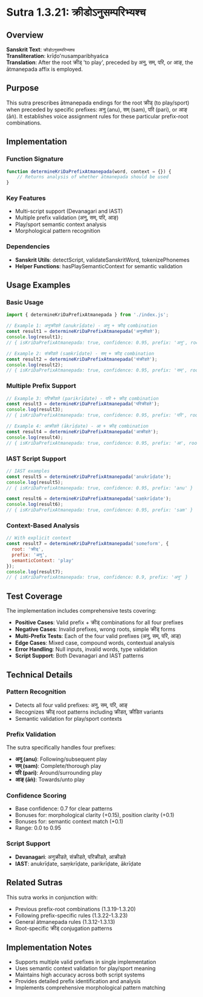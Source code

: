 # Sutra 1.3.21: क्रीडोऽनुसम्परिभ्यश्च

## Overview

**Sanskrit Text**: `क्रीडोऽनुसम्परिभ्यश्च`  
**Transliteration**: krīḍo'nusamparibhyaśca  
**Translation**: After the root क्रीड् 'to play', preceded by अनु, सम्, परि, or आङ्, the ātmanepada affix is employed.

## Purpose

This sutra prescribes ātmanepada endings for the root क्रीड् (to play/sport) when preceded by specific prefixes: अनु (anu), सम् (sam), परि (pari), or आङ् (āṅ). It establishes voice assignment rules for these particular prefix-root combinations.

## Implementation

### Function Signature
```javascript
function determineKriDaPrefixAtmanepada(word, context = {}) {
    // Returns analysis of whether ātmanepada should be used
}
```

### Key Features
- Multi-script support (Devanagari and IAST)
- Multiple prefix validation (अनु, सम्, परि, आङ्)
- Play/sport semantic context analysis
- Morphological pattern recognition

### Dependencies
- **Sanskrit Utils**: detectScript, validateSanskritWord, tokenizePhonemes
- **Helper Functions**: hasPlaySemanticContext for semantic validation

## Usage Examples

### Basic Usage
```javascript
import { determineKriDaPrefixAtmanepada } from './index.js';

// Example 1: अनुक्रीडते (anukrīḍate) - अनु + क्रीड् combination
const result1 = determineKriDaPrefixAtmanepada('अनुक्रीडते');
console.log(result1); 
// { isKriDaPrefixAtmanepada: true, confidence: 0.95, prefix: 'अनु', root: 'क्रीड्' }

// Example 2: संक्रीडते (saṃkrīḍate) - सम् + क्रीड् combination
const result2 = determineKriDaPrefixAtmanepada('संक्रीडते');
console.log(result2);
// { isKriDaPrefixAtmanepada: true, confidence: 0.95, prefix: 'सम्', root: 'क्रीड्' }
```

### Multiple Prefix Support
```javascript
// Example 3: परिक्रीडते (parikrīḍate) - परि + क्रीड् combination
const result3 = determineKriDaPrefixAtmanepada('परिक्रीडते');
console.log(result3);
// { isKriDaPrefixAtmanepada: true, confidence: 0.95, prefix: 'परि', root: 'क्रीड्' }

// Example 4: आक्रीडते (ākrīḍate) - आ + क्रीड् combination
const result4 = determineKriDaPrefixAtmanepada('आक्रीडते');
console.log(result4);
// { isKriDaPrefixAtmanepada: true, confidence: 0.95, prefix: 'आ', root: 'क्रीड्' }
```

### IAST Script Support
```javascript
// IAST examples
const result5 = determineKriDaPrefixAtmanepada('anukrīḍate');
console.log(result5);
// { isKriDaPrefixAtmanepada: true, confidence: 0.95, prefix: 'anu' }

const result6 = determineKriDaPrefixAtmanepada('saṃkrīḍate');
console.log(result6);
// { isKriDaPrefixAtmanepada: true, confidence: 0.95, prefix: 'sam' }
```

### Context-Based Analysis
```javascript
// With explicit context
const result7 = determineKriDaPrefixAtmanepada('someform', {
  root: 'क्रीड्',
  prefix: 'अनु',
  semanticContext: 'play'
});
console.log(result7);
// { isKriDaPrefixAtmanepada: true, confidence: 0.9, prefix: 'अनु' }
```

## Test Coverage

The implementation includes comprehensive tests covering:

- **Positive Cases**: Valid prefix + क्रीड् combinations for all four prefixes
- **Negative Cases**: Invalid prefixes, wrong roots, simple क्रीड् forms
- **Multi-Prefix Tests**: Each of the four valid prefixes (अनु, सम्, परि, आङ्)
- **Edge Cases**: Mixed case, compound words, contextual analysis
- **Error Handling**: Null inputs, invalid words, type validation
- **Script Support**: Both Devanagari and IAST patterns

## Technical Details

### Pattern Recognition
- Detects all four valid prefixes: अनु, सम्, परि, आङ्
- Recognizes क्रीड् root patterns including क्रीडत्, क्रीडित variants
- Semantic validation for play/sport contexts

### Prefix Validation
The sutra specifically handles four prefixes:
- **अनु (anu)**: Following/subsequent play
- **सम् (sam)**: Complete/thorough play  
- **परि (pari)**: Around/surrounding play
- **आङ् (āṅ)**: Towards/unto play

### Confidence Scoring
- Base confidence: 0.7 for clear patterns
- Bonuses for: morphological clarity (+0.15), position clarity (+0.1)
- Bonuses for: semantic context match (+0.1)
- Range: 0.0 to 0.95

### Script Support
- **Devanagari**: अनुक्रीडते, संक्रीडते, परिक्रीडते, आक्रीडते
- **IAST**: anukrīḍate, saṃkrīḍate, parikrīḍate, ākrīḍate

## Related Sutras

This sutra works in conjunction with:
- Previous prefix-root combinations (1.3.19-1.3.20)
- Following prefix-specific rules (1.3.22-1.3.23)
- General ātmanepada rules (1.3.12-1.3.13)
- Root-specific क्रीड् conjugation patterns

## Implementation Notes

- Supports multiple valid prefixes in single implementation
- Uses semantic context validation for play/sport meaning
- Maintains high accuracy across both script systems
- Provides detailed prefix identification and analysis
- Implements comprehensive morphological pattern matching
